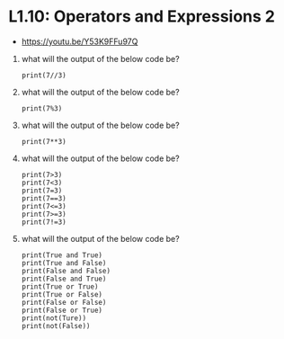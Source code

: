 # L1.10: Operators and Expressions 2
- https://youtu.be/Y53K9FFu97Q

1. what will the output of the below code be?
    ```
    print(7//3)
    ```
1. what will the output of the below code be?
    ```
    print(7%3)
    ```
1. what will the output of the below code be?
    ```
    print(7**3)
    ```
1. what will the output of the below code be?
    ```
    print(7>3)
    print(7<3)
    print(7=3)
    print(7==3)
    print(7<=3)
    print(7>=3)
    print(7!=3)
    ```
1. what will the output of the below code be?
    ```
    print(True and True)
    print(True and False)
    print(False and False)
    print(False and True)
    print(True or True)
    print(True or False)
    print(False or False)
    print(False or True)
    print(not(Ture))
    print(not(False))
    ```
